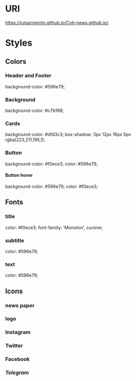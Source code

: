 # URl 
https://julsarmiento.github.io/Coti-news.github.io/.

# Styles 

## Colors

### Header and Footer 
background-color: #596e79;


### Background 
background-color: #c7b198;

### Cards 
background-color: #dfd3c3;
box-shadow: 3px 12px 16px 5px rgba(223,211,195,1);

### Button
background-color: #f0ece3;
color: #596e79;

#### Button hover 
background-color: #596e79;
color: #f0ece3;

## Fonts 

### title
color: #f0ece3;
font-family: 'Monoton', cursive;

### subtitle
color: #596e79;

### text 
color: #596e79;

## Icons 

### news paper 
<i class="far fa-newspaper"></i>

### logo
<i class="fas fa-kiwi-bird"></i>

### Instagram
 <i class="fab fa-instagram"></i>

### Twitter 
<i class="fab fa-twitter"></i>

### Facebook 
<i class="fab fa-facebook">

### Telegram
<i class="fab fa-telegram">



 
 
